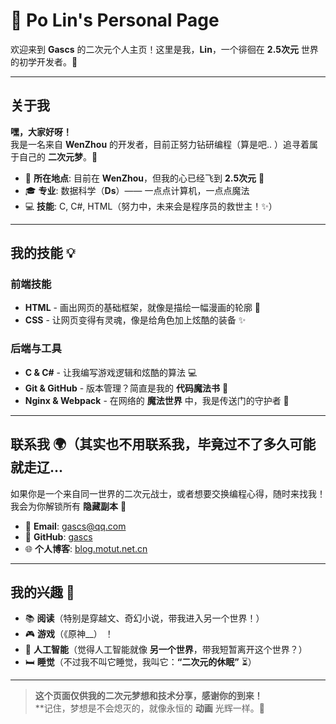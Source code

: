 # 🌸 Po Lin's Personal Page

欢迎来到 **Gascs** 的二次元个人主页！这里是我，**Lin**，一个徘徊在 **2.5次元** 世界的初学开发者。🚀

---

## 关于我

**嘿，大家好呀！**  
我是一名来自 **WenZhou** 的开发者，目前正努力钻研编程（算是吧.. ）追寻着属于自己的 **二次元梦**。💭

- 📍 **所在地点**: 目前在 **WenZhou**，但我的心已经飞到 **2.5次元** 🌌  
- 🎓 **专业**: 数据科学（**Ds**）—— 一点点计算机，一点点魔法  
- 💻 **技能**: C, C#, HTML（努力中，未来会是程序员的救世主！✨）

---

## 我的技能 💡

### **前端技能**  
- **HTML** - 画出网页的基础框架，就像是描绘一幅漫画的轮廓 🎨  
- **CSS** - 让网页变得有灵魂，像是给角色加上炫酷的装备 ✨

### **后端与工具**  
- **C & C#** - 让我编写游戏逻辑和炫酷的算法 💻  
- **Git & GitHub** - 版本管理？简直是我的 **代码魔法书** 🔮  
- **Nginx & Webpack** - 在网络的 **魔法世界** 中，我是传送门的守护者 🏰

---

## 联系我 🌍（其实也不用联系我，毕竟过不了多久可能就走辽...

如果你是一个来自同一世界的二次元战士，或者想要交换编程心得，随时来找我！我会为你解锁所有 **隐藏副本** 💬

- 📧 **Email**: [gascs@qq.com](mailto:gascs@qq.com)  
- 💼 **GitHub**: [gascs](https://github.com/gascs)  
- 🌐 **个人博客**: [blog.motut.net.cn](https://blog.motut.net.cn/)  

---

## 我的兴趣 🍥

- 📚 **阅读**（特别是穿越文、奇幻小说，带我进入另一个世界！）  
- 🎮 **游戏**（《原神__）  ！
- 🚀 **人工智能**（觉得人工智能就像 **另一个世界**，带我短暂离开这个世界？）  
- 🛏 **睡觉**（不过我不叫它睡觉，我叫它：**“二次元的休眠”** ⏳）

---

> **这个页面仅供我的二次元梦想和技术分享，感谢你的到来！**  
> **记住，梦想是不会熄灭的，就像永恒的 **动画** 光辉一样。🌟
